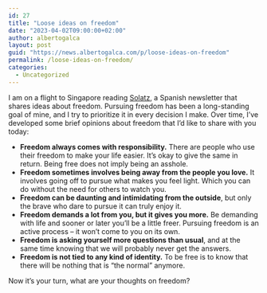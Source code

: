 ```yaml
---
id: 27
title: "Loose ideas on freedom"
date: "2023-04-02T09:00:00+02:00"
author: albertogalca
layout: post
guid: "https://news.albertogalca.com/p/loose-ideas-on-freedom"
permalink: /loose-ideas-on-freedom/
categories:
  - Uncategorized
---
```


I am on a flight to Singapore reading [Solatz](https://solatz.substack.com/?ref=albertogalca.com), a Spanish newsletter that shares ideas about freedom. Pursuing freedom has been a long-standing goal of mine, and I try to prioritize it in every decision I make. Over time, I’ve developed some brief opinions about freedom that I’d like to share with you today:

- **Freedom always comes with responsibility.** There are people who use their freedom to make your life easier. It’s okay to give the same in return. Being free does not imply being an asshole.
- **Freedom sometimes involves being away from the people you love.** It involves going off to pursue what makes you feel light. Which you can do without the need for others to watch you.
- **Freedom can be daunting and intimidating from the outside**, but only the brave who dare to pursue it can truly enjoy it.
- **Freedom demands a lot from you, but it gives you more.** Be demanding with life and sooner or later you’ll be a little freer. Pursuing freedom is an active process – it won’t come to you on its own.
- **Freedom is asking yourself more questions than usual**, and at the same time knowing that we will probably never get the answers.
- **Freedom is not tied to any kind of identity.**<span style="color: var(--wp--preset--color--foreground); font-family: var(--wp--preset--font-family--system-font); font-size: var(--wp--preset--font-size--medium); background-color: var(--wp--preset--color--background);"> To be free is to know that there will be nothing that is “the normal” anymore.</span><span style="background-color: var(--wp--preset--color--background); color: var(--wp--preset--color--foreground); font-family: var(--wp--preset--font-family--system-font); font-size: var(--wp--preset--font-size--medium);"> </span>

Now it’s your turn, what are your thoughts on freedom?
